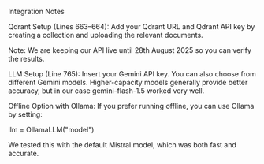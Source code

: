 Integration Notes

Qdrant Setup (Lines 663–664):
Add your Qdrant URL and Qdrant API key by creating a collection and uploading the relevant documents.

Note: We are keeping our API live until 28th August 2025 so you can verify the results.

LLM Setup (Line 765):
Insert your Gemini API key. You can also choose from different Gemini models. Higher-capacity models generally provide better accuracy, but in our case gemini-flash-1.5 worked very well.

Offline Option with Ollama:
If you prefer running offline, you can use Ollama by setting:

llm = OllamaLLM("model")

We tested this with the default Mistral model, which was both fast and accurate.
